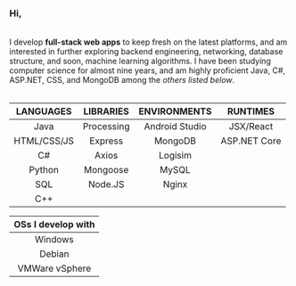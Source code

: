 ### Hi,
<br>
I develop <b>full-stack web apps</b> to keep fresh on the latest platforms, and am interested in further exploring backend engineering, 
networking, database structure, and soon, machine learning algorithms. I have been studying computer science for almost nine years, and am highly proficient Java, C#, ASP.NET, CSS, and MongoDB among the <i>others listed below</i>.
<br><br>

|  <b>LANGUAGES |  LIBRARIES |  ENVIRONMENTS  | RUNTIMES</b>|   
|:----------:|:----------:|:--------------:|:------------:| 
|    Java    | Processing | Android Studio | JSX/React    |   
| HTML/CSS/JS|   Express  |     MongoDB    | ASP.NET Core |   
|     C#     |    Axios   |     Logisim    |              |   
|   Python   |  Mongoose  |      MySQL     |              |
|     SQL    |   Node.JS  |      Nginx     |              |
|     C++    |            |                |              |

|  <b>OSs I develop with</b> |
|:--------------------------:|
| Windows                    |
| Debian                     |
| VMWare vSphere             |
